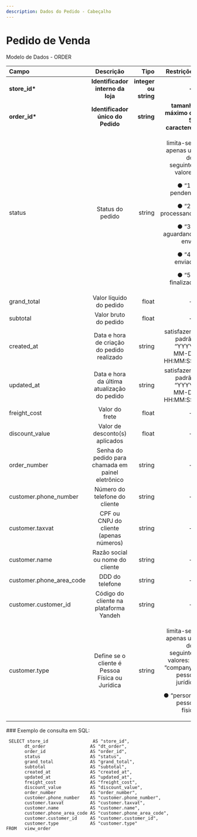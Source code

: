 ```yaml
---
description: Dados do Pedido - Cabeçalho
---
```


# Pedido de Venda

Modelo de Dados - ORDER

<table>
  <thead>
    <tr>
      <th style="text-align:left">Campo</th>
      <th style="text-align:center">Descri&#xE7;&#xE3;o</th>
      <th style="text-align:right">Tipo</th>
      <th style="text-align:right">Restri&#xE7;&#xF5;es</th>
      <th style="text-align:right">Exemplo</th>
    </tr>
  </thead>
  <tbody>
    <tr>
      <td style="text-align:left"><b>store_id*</b>
      </td>
      <td style="text-align:center"><b>Identificador interno da loja</b>
      </td>
      <td style="text-align:right"><b>integer ou string</b>
      </td>
      <td style="text-align:right"><b>--</b>
      </td>
      <td style="text-align:right"><b>1</b>
      </td>
    </tr>
    <tr>
      <td style="text-align:left"><b>order_id*</b>
      </td>
      <td style="text-align:center"><b>Identificador &#xFA;nico do Pedido</b>
      </td>
      <td style="text-align:right"><b>string</b>
      </td>
      <td style="text-align:right"><b>tamanho m&#xE1;ximo de 50 caracteres</b>
      </td>
      <td style="text-align:right"><b>&#x201C;ABC1233233&#x201D;</b>
      </td>
    </tr>
    <tr>
      <td style="text-align:left">status</td>
      <td style="text-align:center">Status do pedido</td>
      <td style="text-align:right">string</td>
      <td style="text-align:right">
        <p>limita-se a apenas um dos seguintes valores:</p>
        <p>&#x25CF; &#x201C;1&#x201D;&#x200B; : pendente</p>
        <p>&#x25CF; &#x201C;2&#x201D;&#x200B; : processando</p>
        <p>&#x25CF; &#x201C;3&#x201D;&#x200B; : aguardando envio</p>
        <p>&#x25CF; &#x201C;4&#x201D;&#x200B; : enviado</p>
        <p>&#x25CF; &#x201C;5&#x201D;&#x200B; : finalizado</p>
      </td>
      <td style="text-align:right">&#x201C;3&#x201D;</td>
    </tr>
    <tr>
      <td style="text-align:left">grand_total</td>
      <td style="text-align:center">Valor l&#xED;quido do pedido</td>
      <td style="text-align:right">float</td>
      <td style="text-align:right">--</td>
      <td style="text-align:right">99.9999</td>
    </tr>
    <tr>
      <td style="text-align:left">subtotal</td>
      <td style="text-align:center">Valor bruto do pedido</td>
      <td style="text-align:right">float</td>
      <td style="text-align:right">--</td>
      <td style="text-align:right">199.9999</td>
    </tr>
    <tr>
      <td style="text-align:left">created_at</td>
      <td style="text-align:center">Data e hora de cria&#xE7;&#xE3;o do pedido realizado</td>
      <td style="text-align:right">string</td>
      <td style="text-align:right">satisfazer o padr&#xE3;o &#x200B; &#x201C;YYYY-MM-DD HH:MM:SS&#x201D;</td>
      <td
      style="text-align:right">&#x201C;2017-08-20 14:55:08&#x201D;</td>
    </tr>
    <tr>
      <td style="text-align:left">updated_at</td>
      <td style="text-align:center">Data e hora da &#xFA;ltima atualiza&#xE7;&#xE3;o do pedido</td>
      <td style="text-align:right">string</td>
      <td style="text-align:right">satisfazer o padr&#xE3;o &#x200B; &#x201C;YYYY-MM-DD HH:MM:SS&#x201D;</td>
      <td
      style="text-align:right">&#x201C;2017-08-20 14:55:08&#x201D;</td>
    </tr>
    <tr>
      <td style="text-align:left">freight_cost</td>
      <td style="text-align:center">Valor do frete</td>
      <td style="text-align:right">float</td>
      <td style="text-align:right">--</td>
      <td style="text-align:right">10.0000</td>
    </tr>
    <tr>
      <td style="text-align:left">discount_value</td>
      <td style="text-align:center">Valor de desconto(s) aplicados</td>
      <td style="text-align:right">float</td>
      <td style="text-align:right">--</td>
      <td style="text-align:right">9.9000</td>
    </tr>
    <tr>
      <td style="text-align:left">order_number</td>
      <td style="text-align:center">Senha do pedido para chamada em painel eletr&#xF4;nico</td>
      <td style="text-align:right">string</td>
      <td style="text-align:right">--</td>
      <td style="text-align:right">&quot;91&quot;</td>
    </tr>
    <tr>
      <td style="text-align:left">customer.phone_number&#x200B;</td>
      <td style="text-align:center">N&#xFA;mero do telefone do cliente</td>
      <td style="text-align:right">string</td>
      <td style="text-align:right">--</td>
      <td style="text-align:right">--</td>
    </tr>
    <tr>
      <td style="text-align:left">customer.taxvat&#x200B;</td>
      <td style="text-align:center">CPF ou CNPJ do cliente (apenas n&#xFA;meros)</td>
      <td style="text-align:right">string</td>
      <td style="text-align:right">--</td>
      <td style="text-align:right">&quot;08965639000113&quot;</td>
    </tr>
    <tr>
      <td style="text-align:left">customer.name</td>
      <td style="text-align:center">Raz&#xE3;o social ou nome do cliente</td>
      <td style="text-align:right">string</td>
      <td style="text-align:right">--</td>
      <td style="text-align:right">&#x201C;Netsuper S.A.&#x201D;</td>
    </tr>
    <tr>
      <td style="text-align:left">customer.phone_area_code</td>
      <td style="text-align:center">DDD do telefone</td>
      <td style="text-align:right">string</td>
      <td style="text-align:right">--</td>
      <td style="text-align:right">--</td>
    </tr>
    <tr>
      <td style="text-align:left">customer.customer_id&#x200B;</td>
      <td style="text-align:center">C&#xF3;digo do cliente na plataforma Yandeh</td>
      <td style="text-align:right">string</td>
      <td style="text-align:right">--</td>
      <td style="text-align:right">&#x201C;123233&#x201D;</td>
    </tr>
    <tr>
      <td style="text-align:left">customer.type&#x200B;</td>
      <td style="text-align:center">Define se o cliente &#xE9; Pessoa F&#xED;sica ou Jur&#xED;dica</td>
      <td
      style="text-align:right">string</td>
        <td style="text-align:right">
          <p>limita-se a apenas um dos seguintes valores: &#x25CF; &#x201C;company&#x201D;:
            pessoa jur&#xED;dica</p>
          <p>&#x25CF; &#x201C;person&#x201D;: pessoa f&#xED;sica</p>
        </td>
        <td style="text-align:right">&#x201C;person&#x201D;</td>
    </tr>
  </tbody>
</table>### Exemplo de consulta em SQL:

```text
 SELECT store_id                 AS "store_id", 
       dt_order                 AS "dt_order", 
       order_id                 AS "order_id", 
       status                   AS "status", 
       grand_total              AS "grand_total", 
       subtotal                 AS "subtotal", 
       created_at               AS "created_at", 
       updated_at               AS "updated_at", 
       freight_cost             AS "freight_cost", 
       discount_value           AS "discount_value", 
       order_number             AS "order_number", 
       customer.phone_number    AS "customer.phone_number", 
       customer.taxvat          AS "customer.taxvat", 
       customer.name            AS "customer.name", 
       customer.phone_area_code AS "customer.phone_area_code", 
       customer.customer_id     AS "customer.customer_id", 
       customer.type            AS "customer.type" 
FROM   view_order 
```

